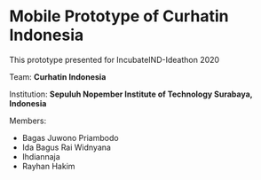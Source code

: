 # Mobile Prototype of Curhatin Indonesia

This prototype presented for IncubateIND-Ideathon 2020

Team:
**Curhatin Indonesia**

Institution:
**Sepuluh Nopember Institute of Technology
Surabaya, Indonesia**

Members:
- Bagas Juwono Priambodo
- Ida Bagus Rai Widnyana
- Ihdiannaja
- Rayhan Hakim

